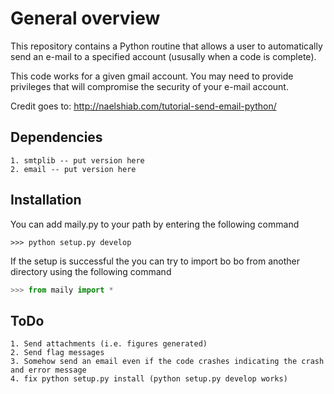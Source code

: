 # General overview
This repository contains a Python routine that allows a user to automatically send an e-mail to a specified account (ususally when a code is complete). 

This code works for a given gmail account. You may need to provide privileges that will compromise the security of your e-mail account.

Credit goes to:
http://naelshiab.com/tutorial-send-email-python/

## Dependencies
	1. smtplib -- put version here 
	2. email -- put version here

## Installation
You can add maily.py to your path by entering the following command

```
>>> python setup.py develop
```

If the setup is successful the you can try to import bo bo from another directory using the following command

```python
>>> from maily import *
```

## ToDo
	1. Send attachments (i.e. figures generated)
	2. Send flag messages
	3. Somehow send an email even if the code crashes indicating the crash and error message
	4. fix python setup.py install (python setup.py develop works)
